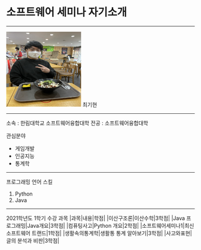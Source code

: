 # 소프트웨어 세미나 자기소개
---
<img src=ckh.jpeg height=200 width=200>
최기현

---

소속 : 한림대학교 소프트웨어융합대학
전공 : 소프트웨어융합대학

관심분야
* 게임개발
* 인공지능
* 통계학

---

프로그래밍 언어 스킬
1. Python
2. Java

---

2021학년도 1학기 수강 과목
|과목|내용|학점|
|이산구조론|이산수학|3학점|
|Java 프로그래밍|Java개요|3학점|
|컴퓨팅사고|Python 개요|2학점|
|소프트웨어세미나1|최신 소프트웨어 트랜드|1학점|
|생활속의통계학|생활통 통계 알아보기|3학점|
|사고와표현|글의 분석과 비판|3학점|
